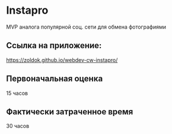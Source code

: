 # Instapro

MVP аналога популярной соц. сети для обмена фотографиями

## Ссылка на приложение:

https://zoldok.github.io/webdev-cw-instapro/

## Первоначальная оценка

15 часов

## Фактически затраченное время

30 часов
